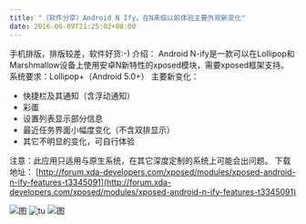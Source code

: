 ```yaml
---
title: "（软件分享）Android N Ify，在N来临以前体验主要外观新变化"
date: 2016-06-09T21:25:02+08:00
---
```

手机排版，排版较差，软件好货:-)
介绍：
Android N-ify是一款可以在Lollipop和Marshmallow设备上使用安卓N新特性的xposed模块，需要xposed框架支持。
系统要求：Lollipop+（Android 5.0+）
主要新变化：
- 快捷栏及其通知（含浮动通知）
- 彩蛋
- 设置列表显示部分信息
- 最近任务界面小幅度变化（不含双排显示）
- 其它不明显的变化，可自行体验

注意：此应用只适用与原生系统，在其它深度定制的系统上可能会出问题。
下载地址：
[http://forum.xda-developers.com/xposed/modules/xposed-android-n-ify-features-t3345091](http://forum.xda-developers.com/xposed/modules/xposed-android-n-ify-features-t3345091)

![图](https://attach.bbs.miui.com/forum/201606/09/204239d4mkku2zkfum2i2w.png.thumb.jpg)
![tu](https://attach.bbs.miui.com/forum/201606/09/204358lh48b41rm5q2xbe5.png.thumb.jpg)
![图](https://attach.bbs.miui.com/forum/201606/09/204505gmfeeqw7k6q4u655.png.thumb.jpg)
